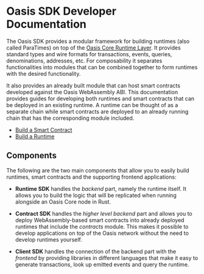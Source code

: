 # Oasis SDK Developer Documentation

The Oasis SDK provides a modular framework for building runtimes (also called
ParaTimes) on top of the [Oasis Core Runtime Layer]. It provides standard
types and wire formats for transactions, events, queries, denominations,
addresses, etc. For composability it separates functionalities into modules
that can be combined together to form runtimes with the desired functionality.

It also provides an already built module that can host smart contracts developed
against the Oasis WebAssembly ABI. This documentation provides guides for
developing both runtimes and smart contracts that can be deployed in an existing
runtime. A runtime can be thought of as a separate chain while smart contracts
are deployed to an already running chain that has the corresponding module
included.

* [Build a Smart Contract](contract/getting-started.md)
* [Build a Runtime](runtime/getting-started.md)

<!-- markdownlint-disable line-length -->
[Oasis Core Runtime Layer]: https://github.com/oasisprotocol/oasis-core/blob/master/docs/runtime/index.md
<!-- markdownlint-enable line-length -->

## Components

The following are the two main components that allow you to easily build
runtimes, smart contracts and the supporting frontend applications:

* **Runtime SDK** handles the _backend_ part, namely the runtime itself. It
  allows you to build the logic that will be replicated when running alongside
  an Oasis Core node in Rust.

* **Contract SDK** handles the _higher level backend_ part and allows you to
  deploy WebAssembly-based smart contracts into already deployed runtimes that
  include the _contracts_ module. This makes it possible to develop applications
  on top of the Oasis network without the need to develop runtimes yourself.

* **Client SDK** handles the connection of the backend part with the _frontend_
  by providing libraries in different languages that make it easy to generate
  transactions, look up emitted events and query the runtime.
